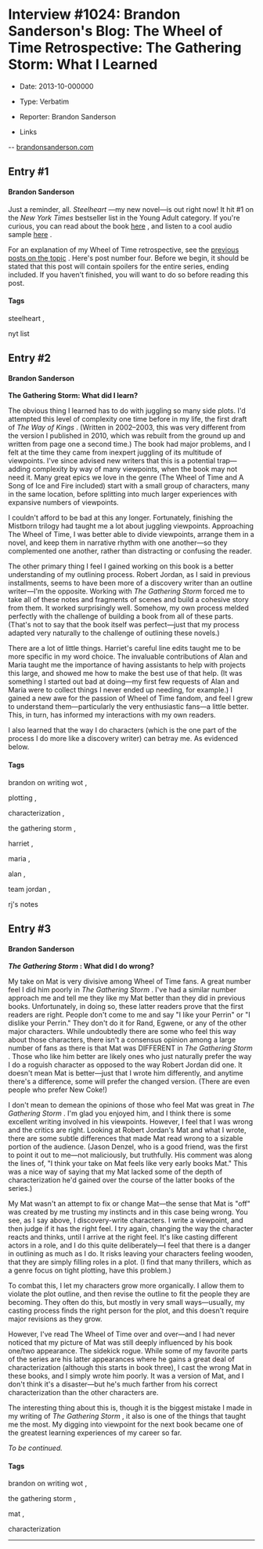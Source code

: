 # Interview #1024: Brandon Sanderson's Blog: The Wheel of Time Retrospective: The Gathering Storm: What I Learned

- Date: 2013-10-000000

- Type: Verbatim

- Reporter: Brandon Sanderson

- Links

-- [brandonsanderson.com](http://brandonsanderson.com/the-wheel-of-time-retrospective-the-gathering-storm-what-i-learned/)


## Entry #1

#### Brandon Sanderson

Just a reminder, all.
*Steelheart*
—my new novel—is out right now! It hit #1 on the
*New York Times*
bestseller list in the Young Adult category. If you're curious, you can read about the book
[here](http://brandonsanderson.com/introducing-the-steelhunt/)
, and listen to a cool audio sample
[here](http://brandonsanderson.com/steelheart-launch-day/)
.

For an explanation of my Wheel of Time retrospective, see the
[previous posts on the topic](http://brandonsanderson.com/tag/the-wheel-of-time-retrospective/)
. Here's post number four. Before we begin, it should be stated that this post will contain spoilers for the entire series, ending included. If you haven't finished, you will want to do so before reading this post.

#### Tags

steelheart
,

nyt list

## Entry #2

#### Brandon Sanderson

**The Gathering Storm: What did I learn?**

The obvious thing I learned has to do with juggling so many side plots. I'd attempted this level of complexity one time before in my life, the first draft of
*The Way of Kings*
. (Written in 2002–2003, this was very different from the version I published in 2010, which was rebuilt from the ground up and written from page one a second time.) The book had major problems, and I felt at the time they came from inexpert juggling of its multitude of viewpoints. I've since advised new writers that this is a potential trap—adding complexity by way of many viewpoints, when the book may not need it. Many great epics we love in the genre (The Wheel of Time and A Song of Ice and Fire included) start with a small group of characters, many in the same location, before splitting into much larger experiences with expansive numbers of viewpoints.

I couldn't afford to be bad at this any longer. Fortunately, finishing the Mistborn trilogy had taught me a lot about juggling viewpoints. Approaching The Wheel of Time, I was better able to divide viewpoints, arrange them in a novel, and keep them in narrative rhythm with one another—so they complemented one another, rather than distracting or confusing the reader.

The other primary thing I feel I gained working on this book is a better understanding of my outlining process. Robert Jordan, as I said in previous installments, seems to have been more of a discovery writer than an outline writer—I'm the opposite. Working with
*The Gathering Storm*
forced me to take all of these notes and fragments of scenes and build a cohesive story from them. It worked surprisingly well. Somehow, my own process melded perfectly with the challenge of building a book from all of these parts. (That's not to say that the book itself was perfect—just that my process adapted very naturally to the challenge of outlining these novels.)

There are a lot of little things. Harriet's careful line edits taught me to be more specific in my word choice. The invaluable contributions of Alan and Maria taught me the importance of having assistants to help with projects this large, and showed me how to make the best use of that help. (It was something I started out bad at doing—my first few requests of Alan and Maria were to collect things I never ended up needing, for example.) I gained a new awe for the passion of Wheel of Time fandom, and feel I grew to understand them—particularly the very enthusiastic fans—a little better. This, in turn, has informed my interactions with my own readers.

I also learned that the way I do characters (which is the one part of the process I do more like a discovery writer) can betray me. As evidenced below.

#### Tags

brandon on writing wot
,

plotting
,

characterization
,

the gathering storm
,

harriet
,

maria
,

alan
,

team jordan
,

rj's notes

## Entry #3

#### Brandon Sanderson

***The Gathering Storm*
: What did I do wrong?**

My take on Mat is very divisive among Wheel of Time fans. A great number feel I did him poorly in
*The Gathering Storm*
. I've had a similar number approach me and tell me they like my Mat better than they did in previous books. Unfortunately, in doing so, these latter readers prove that the first readers are right. People don't come to me and say "I like your Perrin" or "I dislike your Perrin." They don't do it for Rand, Egwene, or any of the other major characters. While undoubtedly there are some who feel this way about those characters, there isn't a consensus opinion among a large number of fans as there is that Mat was DIFFERENT in
*The Gathering Storm*
. Those who like him better are likely ones who just naturally prefer the way I do a roguish character as opposed to the way Robert Jordan did one. It doesn't mean Mat is better—just that I wrote him differently, and anytime there's a difference, some will prefer the changed version. (There are even people who prefer New Coke!)

I don't mean to demean the opinions of those who feel Mat was great in
*The Gathering Storm*
. I'm glad you enjoyed him, and I think there is some excellent writing involved in his viewpoints. However, I feel that I was wrong and the critics are right. Looking at Robert Jordan's Mat and what I wrote, there are some subtle differences that made Mat read wrong to a sizable portion of the audience. (Jason Denzel, who is a good friend, was the first to point it out to me—not maliciously, but truthfully. His comment was along the lines of, "I think your take on Mat feels like very early books Mat." This was a nice way of saying that my Mat lacked some of the depth of characterization he'd gained over the course of the latter books of the series.)

My Mat wasn't an attempt to fix or change Mat—the sense that Mat is "off" was created by me trusting my instincts and in this case being wrong. You see, as I say above, I discovery-write characters. I write a viewpoint, and then judge if it has the right feel. I try again, changing the way the character reacts and thinks, until I arrive at the right feel. It's like casting different actors in a role, and I do this quite deliberately—I feel that there is a danger in outlining as much as I do. It risks leaving your characters feeling wooden, that they are simply filling roles in a plot. (I find that many thrillers, which as a genre focus on tight plotting, have this problem.)

To combat this, I let my characters grow more organically. I allow them to violate the plot outline, and then revise the outline to fit the people they are becoming. They often do this, but mostly in very small ways—usually, my casting process finds the right person for the plot, and this doesn't require major revisions as they grow.

However, I've read The Wheel of Time over and over—and I had never noticed that my picture of Mat was still deeply influenced by his book one/two appearance. The sidekick rogue. While some of my favorite parts of the series are his latter appearances where he gains a great deal of characterization (although this starts in book three), I cast the wrong Mat in these books, and I simply wrote him poorly. It was a version of Mat, and I don't think it's a disaster—but he's much farther from his correct characterization than the other characters are.

The interesting thing about this is, though it is the biggest mistake I made in my writing of
*The Gathering Storm*
, it also is one of the things that taught me the most. My digging into viewpoint for the next book became one of the greatest learning experiences of my career so far.

*To be continued.*

#### Tags

brandon on writing wot
,

the gathering storm
,

mat
,

characterization


---

